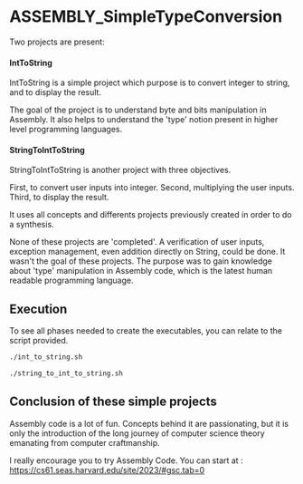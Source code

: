 # ASSEMBLY_SimpleTypeConversion

Two projects are present:

#### IntToString

IntToString is a simple project which purpose is to convert integer to string, and to display the result.

The goal of the project is to understand byte and bits manipulation in Assembly. It also helps to understand the 'type' notion present in higher level programming languages.

#### StringToIntToString

StringToIntToString is another project with three objectives.

First, to convert user inputs into integer. 
Second, multiplying the user inputs.
Third, to display the result.

It uses all concepts and differents projects previously created in order to do a synthesis.

None of these projects are 'completed'. A verification of user inputs, exception management, even addition directly on String, could be done. It wasn't the goal of these projects. The purpose was to gain knowledge about 'type' manipulation in Assembly code, which is the latest human readable programming language.

## Execution

To see all phases needed to create the executables, you can relate to the script provided. 

```bash
./int_to_string.sh
```

```bash
./string_to_int_to_string.sh
```

## Conclusion of these simple projects

Assembly code is a lot of fun. Concepts behind it are passionating, but it is only the introduction of the long journey of computer science theory emanating from computer craftmanship.

I really encourage you to try Assembly Code. You can start at : https://cs61.seas.harvard.edu/site/2023/#gsc.tab=0

